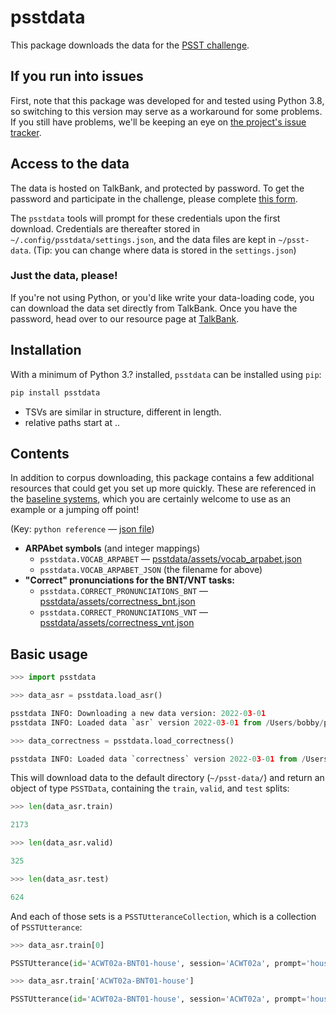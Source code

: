 # psstdata

This package downloads the data for the [PSST challenge](https://psst.study).

## If you run into issues

First, note that this package was developed for and tested using Python 3.8, so switching to this version may serve as a workaround for some problems. If you still have problems, we'll be keeping an eye on [the project's issue tracker](https://github.com/PSST-Challenge/psstdata/issues).

## Access to the data

The data is hosted on TalkBank, and protected by password. To get the password and participate in the challenge, please complete [this form](https://docs.google.com/forms/d/e/1FAIpQLScwAC3j7NQ2giyFSjrNen6NhmSbnHqdxS915ftZDBRi2SHQtQ/viewform).

The `psstdata` tools will prompt for these credentials upon the first download. Credentials are thereafter stored in `~/.config/psstdata/settings.json`, and the data files are kept in `~/psst-data`. (Tip: you can change where data is stored in the `settings.json`)

### Just the data, please!

If you're not using Python, or you'd like write your data-loading code, you can download the data set directly 
from TalkBank. Once you have the password, head over to our resource page at [TalkBank](https://media.talkbank.org/aphasia/RaPID/). 

## Installation
With a minimum of Python 3.? installed, `psstdata` can be installed using `pip`:
```bash
pip install psstdata
```

- TSVs are similar in structure, different in length.
- relative paths start at ..

## Contents

In addition to corpus downloading, this package contains a few additional resources that could get you set up more quickly. These are referenced in the [baseline systems](https://github.com/PSST-Challenge/psstbaseline), which you are certainly welcome to use as an example or a jumping off point!

(Key: `python reference` — [json file]())

- **ARPAbet symbols** (and integer mappings)
  - `psstdata.VOCAB_ARPABET` — [psstdata/assets/vocab_arpabet.json](psstdata/assets/vocab_arpabet.json)  
  - `psstdata.VOCAB_ARPABET_JSON` (the filename for above)
- **"Correct" pronunciations for the BNT/VNT tasks:**
  - `psstdata.CORRECT_PRONUNCIATIONS_BNT` — [psstdata/assets/correctness_bnt.json](psstdata/assets/correctness_bnt.json) 
  - `psstdata.CORRECT_PRONUNCIATIONS_VNT` — [psstdata/assets/correctness_vnt.json](psstdata/assets/correctness_vnt.json)

## Basic usage

```python
>>> import psstdata

>>> data_asr = psstdata.load_asr()

psstdata INFO: Downloading a new data version: 2022-03-01
psstdata INFO: Loaded data `asr` version 2022-03-01 from /Users/bobby/psst-data

>>> data_correctness = psstdata.load_correctness()

psstdata INFO: Loaded data `correctness` version 2022-03-01 from /Users/bobby/psst-data
```

This will download data to the default directory (`~/psst-data/`) and return an object of type `PSSTData`, containing the `train`, `valid`, and `test` splits:

```python
>>> len(data_asr.train)

2173

>>> len(data_asr.valid)

325

>>> len(data_asr.test)

624
```

And each of those sets is a `PSSTUtteranceCollection`, which is a collection of `PSSTUtterance`:

```python
>>> data_asr.train[0]

PSSTUtterance(id='ACWT02a-BNT01-house', session='ACWT02a', prompt='house', transcript_ipa="haʊ's", transcript_arpabet='HH AW S', filename='train/audio/bnt/ACWT02a/ACWT02a-BNT01-house.wav', duration_frames=12752, code='C', aq_index=74.6, is_correct=True)

>>> data_asr.train['ACWT02a-BNT01-house']

PSSTUtterance(id='ACWT02a-BNT01-house', session='ACWT02a', prompt='house', transcript_ipa="haʊ's", transcript_arpabet='HH AW S', filename='train/audio/bnt/ACWT02a/ACWT02a-BNT01-house.wav', duration_frames=12752, code='C', aq_index=74.6, is_correct=True)
```


